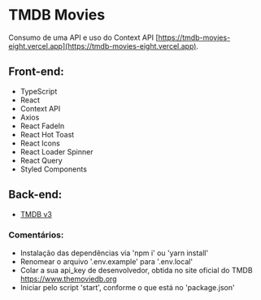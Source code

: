 # TMDB Movies

Consumo de uma API e uso do Context API [https://tmdb-movies-eight.vercel.app](https://tmdb-movies-eight.vercel.app).

## Front-end:

- TypeScript
- React
- Context API
- Axios
- React FadeIn
- React Hot Toast
- React Icons
- React Loader Spinner
- React Query
- Styled Components

## Back-end:

- [TMDB v3](https://developers.themoviedb.org/3)

### Comentários:

- Instalação das dependências via 'npm i' ou 'yarn install'
- Renomear o arquivo '.env.example' para '.env.local'
- Colar a sua api_key de desenvolvedor, obtida no site oficial do TMDB https://www.themoviedb.org
- Iniciar pelo script 'start', conforme o que está no 'package.json'
